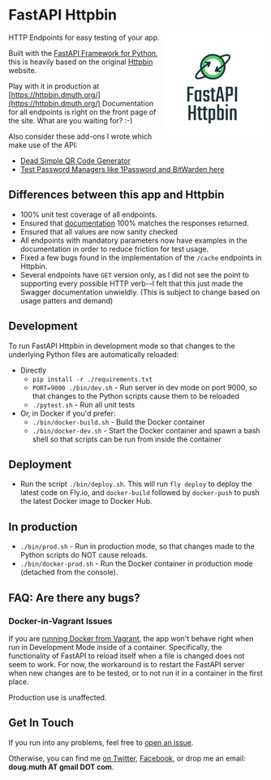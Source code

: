 
# FastAPI Httpbin

<img src="./img/logo.png" align="right" />

HTTP Endpoints for easy testing of your app.

Built with the [FastAPI Framework for Python](https://fastapi.tiangolo.com/), this is heavily based on the original [Httpbin](https://httpbin.org/) website.

Play with it in production at [https://httpbin.dmuth.org/](https://httpbin.dmuth.org/)  Documentation for all endpoints is right on the front page of the site.  What are you waiting for? :-)

Also consider these add-ons I wrote which make use of the API:

- [Dead Simple QR Code Generator](https://httpbin.dmuth.org/qrcode/)
- [Test Password Managers like 1Password and BitWarden here](https://httpbin.dmuth.org/test-password-manager-form/)

## Differences between this app and Httpbin

- 100% unit test coverage of all endpoints.
- Ensured that [documentation](https://httpbin.dmuth.org/) 100% matches the responses returned.
- Ensured that all values are now sanity checked
- All endpoints with mandatory parameters now have examples in the documentation in order to reduce friction for test usage.
- Fixed a few bugs found in the implementation of the `/cache` endpoints in Httpbin.
- Several endpoints have `GET` version only, as I did not see the point to supporting every possible HTTP verb--I felt that this just made the Swagger documentation unwieldly. (This is subject to change based on usage patters and demand)


## Development

To run FastAPI Httpbin in development mode so that changes to the underlying Python files
are automatically reloaded:

- Directly
  - `pip install -r ./requirements.txt`
  - `PORT=9000 ./bin/dev.sh` - Run server in dev mode on port 9000, so that changes to the Python scripts cause them to be reloaded
  - `./pytest.sh` - Run all unit tests
- Or, in Docker if you'd prefer:
  - `./bin/docker-build.sh` - Build the Docker container
  - `./bin/docker-dev.sh` - Start the Docker container and spawn a bash shell so that scripts can be run from inside the container

## Deployment

- Run the script `./bin/deploy.sh`.  This will run `fly deploy` to deploy the latest code on Fly.io, and `docker-build` followed by `docker-push` to push the latest Docker image to Docker Hub.


## In production

- `./bin/prod.sh` - Run in production mode, so that changes made to the Python scripts do NOT cause reloads.
- `./bin/docker-prod.sh` - Run the Docker container in production mode (detached from the console).


## FAQ: Are there any bugs?

### Docker-in-Vagrant Issues

If you are [running Docker from Vagrant](https://github.com/dmuth/docker-in-vagrant), the app won't
behave right when run in Development Mode inside of a container.  Specifically, the functionality of FastAPI to reload itself when a file is changed does not seem to work. For now, the workaround is to restart the FastAPI server when new changes are to be tested, or to not run it in a container in the first place.

Production use is unaffected.


## Get In Touch

If you run into any problems, feel free to [open an issue](https://github.com/dmuth/fastapi-httpbin/issues).

Otherwise, you can find me [on Twitter](https://twitter.com/dmuth), [Facebook](https://facebook.com/dmuth), or drop me an email: **doug.muth AT gmail DOT com**.


